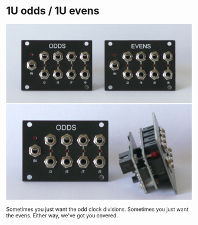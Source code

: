 # 1U odds / 1U evens

<img src="1u-odds-evens-front.JPG" width=600>
<img src="1u-odds-plus-side.JPG" width=600>

Sometimes you just want the odd clock divisions. Sometimes you just want the evens. Either way, we've got you covered.

